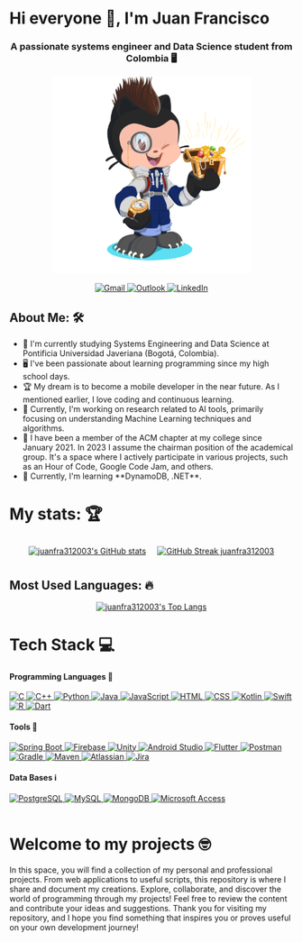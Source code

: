 <h1>Hi everyone 🤙, I'm Juan Francisco </h1>
<h3 align = "center">A passionate systems engineer and Data Science student from Colombia 🖥️ </h3>

<p align = "center">
  <img src="sources/octocat-jfre.png" height=350">
</p>

<div align = "center">
  <a href="mailto:juanframireze@gmail.com">
      <img src="https://img.shields.io/badge/Gmail-EA4335?style=for-the-badge&logo=gmail&logoColor=white" alt="Gmail">
  </a>
  <a href="mailto:juanframireze@javeriana.edu.co">
      <img src="https://img.shields.io/badge/Outlook-0078D4?style=for-the-badge&logo=microsoft-outlook&logoColor=white" alt="Outlook">
  </a>
  <a href="https://www.linkedin.com/in/juan-francisco-ramirez-escobar-575636212">
      <img src="https://img.shields.io/badge/LinkedIn-0A66C2?style=for-the-badge&logo=linkedin&logoColor=white" alt="LinkedIn">
  </a>
</div>

## About Me: 🛠️
<div align="left">
  <ul>
    <li>📘 I'm currently studying Systems Engineering and Data Science at Pontificia Universidad Javeriana (Bogotá, Colombia).</li>
    <li>🖥 I've been passionate about learning programming since my high school days.</li>
    <li>🏆 My dream is to become a mobile developer in the near future. As I mentioned earlier, I love coding and continuous learning.</li>
    <li>🤖 Currently, I'm working on research related to AI tools, primarily focusing on understanding Machine Learning techniques and algorithms.</li>
    <li>🥇 I have been a member of the ACM chapter at my college since January 2021. In 2023 I assume the chairman position of the academical group. It's a space where I actively participate in various projects, such as an Hour of Code, Google Code Jam, and others.</li>
    <li>🧠 Currently, I'm learning **DynamoDB, .NET**.</li>
  </ul>
</div>

<div>
<h1> My stats: 🏆 </h2>
<div align="center">
  <div style="display: flex; flex-direction: row; align-items: center; justify-content: center;">
    <a href="[https://github-readme-stats.demolab.com/?user=juanfra312003](https://github-readme-stats.vercel.app/api?username=juanfra312003)" style="margin: 10px;">
      <img src="https://github-readme-stats.vercel.app/api?username=juanfra312003&show_icons=true&theme=algolia" alt="juanfra312003's GitHub stats" width="45%" height="150px";">
    </a>
    <a href="[https://streak-stats.demolab.com/?user=juanfra312003](https://streak-stats.demolab.com/?user=juanfra312003&theme=algolia)" style="margin: 10px;">
      <img src="https://streak-stats.demolab.com/?user=juanfra312003&theme=algolia" alt="GitHub Streak juanfra312003" width="45%" height="150px";">
    </a>
  </div>
</div>


<h2> Most Used Languages: 🔥 </h2>
<div align="center">
  <a href="[https://top-langs-stats.demolab.com/?user=juanfra312003](https://github-readme-stats-git-masterrstaa-rickstaa.vercel.app/api/top-langs/)">
    <img src="https://github-readme-stats-git-masterrstaa-rickstaa.vercel.app/api/top-langs/?username=juanfra312003&amp;layout=donut&amp;title_color=3382ed&amp;text_color=ffffff&amp;icon_color=0891b2&amp;bg_color=181824&amp;hide_border=true&amp;show_icons=true&amp;langs_count=10&theme=algolia" style="max-width: 100%;" alt="juanfra312003's Top Langs">
  </a>
</div>
</div>


<div align = "left">
  <h1> Tech Stack 💻 </h1>
  
  <h4> Programming Languages 📢</h4>
  <a href="https://en.wikipedia.org/wiki/C_(programming_language)">
            <img src="https://img.shields.io/badge/C-00599C?style=for-the-badge&logo=c&logoColor=white" alt="C">
        </a>
        <a href="https://en.wikipedia.org/wiki/C%2B%2B">
            <img src="https://img.shields.io/badge/C%2B%2B-00599C?style=for-the-badge&logo=c%2B%2B&logoColor=white" alt="C++">
        </a>
        <a href="https://www.python.org/">
            <img src="https://img.shields.io/badge/Python-3776AB?style=for-the-badge&logo=python&logoColor=white" alt="Python">
        </a>
        <a href="https://www.java.com/">
            <img src="https://img.shields.io/badge/Java-007396?style=for-the-badge&logo=java&logoColor=white" alt="Java">
        </a>
        <a href="https://developer.mozilla.org/en-US/docs/Web/JavaScript">
            <img src="https://img.shields.io/badge/JavaScript-F7DF1E?style=for-the-badge&logo=javascript&logoColor=black" alt="JavaScript">
        </a>
        <a href="https://developer.mozilla.org/en-US/docs/Web/HTML">
            <img src="https://img.shields.io/badge/HTML5-E34F26?style=for-the-badge&logo=html5&logoColor=white" alt="HTML">
        </a>
        <a href="https://developer.mozilla.org/en-US/docs/Web/CSS">
            <img src="https://img.shields.io/badge/CSS3-1572B6?style=for-the-badge&logo=css3&logoColor=white" alt="CSS">
        </a>
        <a href="https://kotlinlang.org/">
            <img src="https://img.shields.io/badge/Kotlin-0095D5?style=for-the-badge&logo=kotlin&logoColor=white" alt="Kotlin">
        </a>
        <a href="https://developer.apple.com/swift/">
            <img src="https://img.shields.io/badge/Swift-FFAC45?style=for-the-badge&logo=swift&logoColor=white" alt="Swift">
        </a>
        <a href="https://www.r-project.org/">
            <img src="https://img.shields.io/badge/R-276DC3?style=for-the-badge&logo=r&logoColor=white" alt="R">
        </a>
        <a href="https://dart.dev/">
            <img src="https://img.shields.io/badge/Dart-0175C2?style=for-the-badge&logo=dart&logoColor=white" alt="Dart">
        </a>
  
  <h4> Tools 🧰 </h4>
  <div>
        <a href="https://spring.io/projects/spring-boot">
            <img src="https://img.shields.io/badge/SpringBoot-6DB33F?style=for-the-badge&logo=spring-boot" alt="Spring Boot">
        </a>
        <a href="https://firebase.google.com/">
            <img src="https://img.shields.io/badge/Firebase-FFCA28?style=for-the-badge&logo=firebase&logoColor=black" alt="Firebase">
        </a>
        <a href="https://unity.com/">
            <img src="https://img.shields.io/badge/Unity-000000?style=for-the-badge&logo=unity" alt="Unity">
        </a>
        <a href="https://developer.android.com/studio">
            <img src="https://img.shields.io/badge/Android%20Studio-3DDC84?style=for-the-badge&logo=android-studio&logoColor=white" alt="Android Studio">
        </a>
        <a href="https://flutter.dev/">
            <img src="https://img.shields.io/badge/Flutter-02569B?style=for-the-badge&logo=flutter&logoColor=white" alt="Flutter">
        </a>
        <a href="https://www.postman.com/">
            <img src="https://img.shields.io/badge/Postman-FF6C37?style=for-the-badge&logo=postman&logoColor=black" alt="Postman">
        </a>
        <a href="https://gradle.org/">
            <img src="https://img.shields.io/badge/Gradle-02303A?style=for-the-badge&logo=gradle&logoColor=white" alt="Gradle">
        </a>
        <a href="https://maven.apache.org/">
            <img src="https://img.shields.io/badge/Maven-C71A36?style=for-the-badge&logo=apache-maven&logoColor=white" alt="Maven">
        </a>
        <a href="https://www.atlassian.com/">
            <img src="https://img.shields.io/badge/Atlassian-0052CC?style=for-the-badge&logo=atlassian&logoColor=white" alt="Atlassian">
        </a>
        <a href="https://www.atlassian.com/software/jira">
            <img src="https://img.shields.io/badge/Jira-0052CC?style=for-the-badge&logo=jira&logoColor=white" alt="Jira">
        </a>
    </div>
  
  <h4> Data Bases ℹ️ </h4>
  <div>
        <a href="https://www.postgresql.org/">
            <img src="https://img.shields.io/badge/PostgreSQL-336791?style=for-the-badge&logo=postgresql&logoColor=white" alt="PostgreSQL">
        </a>
        <a href="https://www.mysql.com/">
            <img src="https://img.shields.io/badge/MySQL-4479A1?style=for-the-badge&logo=mysql&logoColor=white" alt="MySQL">
        </a>
        <a href="https://www.mongodb.com/">
            <img src="https://img.shields.io/badge/MongoDB-47A248?style=for-the-badge&logo=mongodb&logoColor=white" alt="MongoDB">
        </a>
        <a href="https://www.microsoft.com/en-us/microsoft-365/get-started-with-office-2019-ppa">
            <img src="https://img.shields.io/badge/Microsoft%20Access-A4373A?style=for-the-badge&logo=microsoft-access&logoColor=white" alt="Microsoft Access">
        </a>
    </div>
</div>

<br>



<div>
  <h1> Welcome to my projects 🤓</h1>
  <p> In this space, you will find a collection of my personal and professional projects. From web applications to useful scripts, this repository is where I share and document my creations. Explore, collaborate, and discover the world of programming through my projects! Feel free to review the content and contribute your ideas and suggestions. Thank you for visiting my repository, and I hope you find something that inspires you or proves useful on your own development journey!
  </p>
</div>






<!--
**juanfra312003/juanfra312003** is a ✨ _special_ ✨ repository because its `README.md` (this file) appears on your GitHub profile.

Here are some ideas to get you started:

- 🔭 I’m currently working on ...
- 🌱 I’m currently learning ...
- 👯 I’m looking to collaborate on ...
- 🤔 I’m looking for help with ...
- 💬 Ask me about ...
- 📫 How to reach me: ...
- 😄 Pronouns: ...
- ⚡ Fun fact: ...
-->
